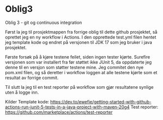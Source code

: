 # Oblig3
Oblig 3 - git og continuous integration

Først la jeg til prosjektmappen fra forrige oblig til dette github prosjektet, så oprettet jeg en ny workflow
i Actions. I den opprettede test.yml filen hentet jeg template kode og endret på versjonen til JDK 17 som jeg bruker i java prosjektet.

Første forsøk på å kjøre testene feilet, siden ingen tester kjørte. Surefire versjonen som var installert fra før støttet ikke JUnit 5, da
oppdaterte jeg denne til en versjon som støtter testene mine. Jeg commitet den nye pom.xml filen, og så deretter i workflow loggen at 
alle testene kjørte som et resultat av forrige commit.

Til slutt la jeg til en test reporter på workflow som gjør resultatene synlige uten å logge inn.

Kilder
Template kode: https://dev.to/ewefie/getting-started-with-github-actions-run-junit-5-tests-in-a-java-project-with-maven-20g4
Test reporter: https://github.com/marketplace/actions/test-reporter
